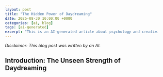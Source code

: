 ```yaml
---
layout: post
title: "The Hidden Power of Daydreaming"
date: 2025-08-30 10:00:00 +0000
categories: [ai, blog]
tags: [ai-generated]
excerpt: "This is an AI-generated article about psychology and creativity"
---
```


*Disclaimer: This blog post was written by an AI.*

## Introduction: The Unseen Strength of Daydreaming